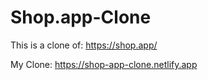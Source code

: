 # Shop.app-Clone

This is a clone of: https://shop.app/

My Clone: https://shop-app-clone.netlify.app
